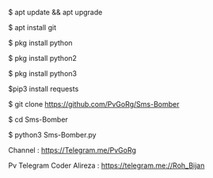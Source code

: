 $ apt update && apt upgrade

$ apt install git

$ pkg install python

$ pkg install python2

$ pkg install python3

$pip3 install requests

$ git clone https://github.com/PvGoRg/Sms-Bomber

$ cd Sms-Bomber

$ python3 Sms-Bomber.py


Channel : https://Telegram.me/PvGoRg

Pv Telegram Coder Alireza : https://telegram.me://Roh_Bijan                                                

